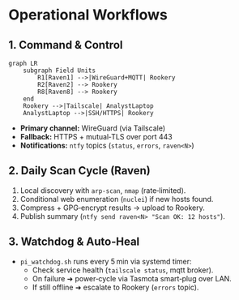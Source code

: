 # Operational Workflows

## 1. Command & Control

```mermaid
graph LR
    subgraph Field Units
        R1[Raven1] -->|WireGuard+MQTT| Rookery
        R2[Raven2] --> Rookery
        R8[Raven8] --> Rookery
    end
    Rookery -->|Tailscale| AnalystLaptop
    AnalystLaptop -->|SSH/HTTPS| Rookery
```

* **Primary channel:** WireGuard (via Tailscale)  
* **Fallback:** HTTPS + mutual‑TLS over port 443  
* **Notifications:** `ntfy` topics (`status`, `errors`, `raven<N>`)

## 2. Daily Scan Cycle (Raven)

1. Local discovery with `arp-scan`, `nmap` (rate‑limited).
2. Conditional web enumeration (`nuclei`) if new hosts found.
3. Compress + GPG‑encrypt results → upload to Rookery.
4. Publish summary (`ntfy send raven<N> "Scan OK: 12 hosts"`).

## 3. Watchdog & Auto‑Heal

* `pi_watchdog.sh` runs every 5 min via systemd timer:  
  - Check service health (`tailscale status`, mqtt broker).  
  - On failure ➜ power‑cycle via Tasmota smart‑plug over LAN.  
  - If still offline ➜ escalate to Rookery (`errors` topic).

